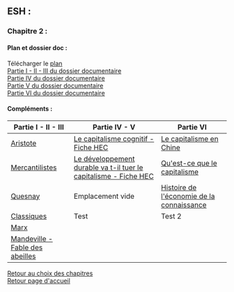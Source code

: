 ## ESH :
### **Chapitre 2 :**
#### Plan et dossier doc : <br />
Télécharger le [plan](http://download1638.mediafire.com/w4tkooxymbxg/4xrib772ra0d7mr/Chap+2+plan.pdf)<br /> 
[Partie I - II - III du dossier documentaire](http://download939.mediafire.com/7xc11myp9xqg/827dos28uudds9e/Chap+2+I+II+III.pdf) <br />
[Partie IV du dossier documentaire](http://download1651.mediafire.com/fwahurmjuwsg/rli7t0xg62yp6xn/Chap+2+IV.pdf) <br />
[Partie V du dossier documentaire](http://download1594.mediafire.com/51xy3h1hcy0g/t20lio38yi9q8gp/Chap+2+V.pdf) <br />
[Partie VI du dossier documentaire](http://download1582.mediafire.com/v757ik9hd8hg/mc73mlq7iqhg2mb/Chap+2+VI.pdf) <br />

#### Compléments :

Partie I - II - III | Partie IV - V | Partie VI
------------------- | ------------- | ------------
[Aristote](http://download1518.mediafire.com/tk9a6xsxlsqg/sdg7upq0i3k21pi/Aristote.doc)  | [Le capitalisme cognitif - Fiche HEC](http://download1493.mediafire.com/8uouf6lo02hg/qf6ofcchvdnu92g/hec+le+capitalisme+cognitif.pdf) | [Le capitalisme en Chine](http://download1652.mediafire.com/bpt7dtjkhzdg/2pdhgb32vkt90gn/Capitalisme+en+Chine.pdf) |
[Mercantilistes](http://download1350.mediafire.com/4xuuzlpgv3yg/wbtpint9kc4qaak/Mercantilistes.doc) | [Le développement durable va t-il tuer le capitalisme - Fiche HEC](http://download1646.mediafire.com/cfygfbzi83kg/06j3u36xktgo3tu/Fiche+lecture+HEC+d%C3%A9veloppement+durable+va+til+tuer+kme.pdf) | [Qu'est-ce que le capitalisme](http://download1514.mediafire.com/1kt9hz4gd1vg/qvvm049rodjm05t/Qu%5C%27est-ce+que+le+capitalisme.pdf) |
[Quesnay](http://download1337.mediafire.com/2grx0m1bageg/lv9575vcy9h4npa/Quesnay.doc) | Emplacement vide | [Histoire de l'économie de la connaissance](http://download1515.mediafire.com/5a9l24rx9m7g/vdbijs7rfxdp917/histoire+de+l%5C%27%C3%A9conomie+de+la+connaissance.pdf) |
[Classiques](http://download1499.mediafire.com/wd7zc7sou8fg/4lvhf1j828dbxd5/Classiques.doc) | Test | Test 2
[Marx](http://www.mediafire.com/file/fr1xeo30krlplqq/Marx.doc) | |
[Mandeville - Fable des abeilles](http://download1072.mediafire.com/1611l7mse3lg/6ko6j66wg1s45rd/Mandeville.pdf) | | 

[Retour au choix des chapitres](https://vaihess.github.io/eshece1/esh) <br />
[Retour page d'accueil](https://vaihess.github.io/eshece1)
